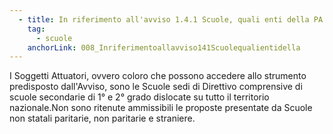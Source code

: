 ```yaml
---
  - title: In riferimento all'avviso 1.4.1 Scuole, quali enti della PA possono presentare domanda?
    tag:
      - scuole
    anchorLink: 008_Inriferimentoallavviso141Scuolequalientidella
---
```


I Soggetti Attuatori, ovvero coloro che possono accedere allo strumento predisposto dall'Avviso,  sono le Scuole sedi di Direttivo comprensive di scuole secondarie di 1° e 2° grado dislocate su tutto il territorio nazionale.Non sono ritenute ammissibili le proposte presentate da Scuole non statali paritarie, non paritarie e straniere.